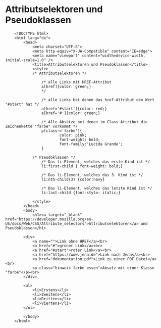 # Attributselektoren und Pseudoklassen


		<!DOCTYPE html> 
		<html lang="de">
			<head>
				<meta charset="UTF-8">
				<meta http-equiv="X-UA-Compatible" content="IE=edge">
				<meta name="viewport" content="width=device-width, initial-scale=1.0" />
				<title>Attributselektoren und Pseudoklassen</title>
				<style>
				/* Attributselektoren */

					/* alle Links mit HREF-Attribut       
					a[href]{color: green;} 
					*/ 

					/* alle Links bei denen das href-Attribut den Wert "#start" hat */
					a[href='#start']{color: red;}
					a[href='#']{color: green;}

					/* Alle Absätze bei denen im Class Attribut die Zeichenkette "farbe" vorkommt */
					p[class~='farbe']{
							color: pink; 
							font-weight: bold;
							font-family:'Lucida Grande';
					}      

				/* Pseudoklassen */
					/* Das li-Element, welches das erste Kind ist */
					li:first-child { font-weight: bold;} 

					/* Das li-Element, welches das 3. Kind ist */
					li:nth-child(3) {color:navy}

					/* Das li-Element, welches das letzte Kind ist */
					li:last-child {font-style: italic;}

				</style>
			</head>
			<body>
				<h1><a target="_blank" href="https://developer.mozilla.org/en-US/docs/Web/CSS/Attribute_selectors">Attributselektoren</a> und Pseudoklassen</h1>

			<div>
				<a name="">Link ohne HREF</a><br>
				<a href="#">grüner Link</a><br>
				<a href="#start">roter Link</a><br>
				<a href="https://www.jena.de">Link nach Jena</a><br>
				<a href="dokumentation.pdf">Link zu einer PDF Datei</a><br>
				<p class="hinweis farbe essen">Absatz mit einer Klasse "farbe"</p><br>
			</div>

			<ul>
				<li>Erstens</li>
				<li>Zweitens</li>
				<li>Drittens</li>
				<li>Viertens</li>
			</ul>
			
			</body>
		</html>
